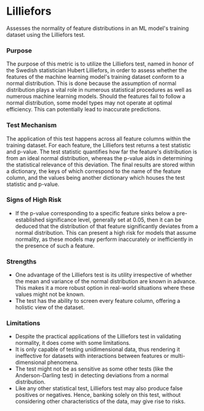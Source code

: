 # Lilliefors

Assesses the normality of feature distributions in an ML model's training dataset using the Lilliefors test.

### Purpose

The purpose of this metric is to utilize the Lilliefors test, named in honor of the Swedish statistician Hubert
Lilliefors, in order to assess whether the features of the machine learning model's training dataset conform to a
normal distribution. This is done because the assumption of normal distribution plays a vital role in numerous
statistical procedures as well as numerous machine learning models. Should the features fail to follow a normal
distribution, some model types may not operate at optimal efficiency. This can potentially lead to inaccurate
predictions.

### Test Mechanism

The application of this test happens across all feature columns within the training dataset. For each feature, the
Lilliefors test returns a test statistic and p-value. The test statistic quantifies how far the feature's
distribution is from an ideal normal distribution, whereas the p-value aids in determining the statistical
relevance of this deviation. The final results are stored within a dictionary, the keys of which correspond to the
name of the feature column, and the values being another dictionary which houses the test statistic and p-value.

### Signs of High Risk

- If the p-value corresponding to a specific feature sinks below a pre-established significance level, generally
set at 0.05, then it can be deduced that the distribution of that feature significantly deviates from a normal
distribution. This can present a high risk for models that assume normality, as these models may perform
inaccurately or inefficiently in the presence of such a feature.

### Strengths

- One advantage of the Lilliefors test is its utility irrespective of whether the mean and variance of the normal
distribution are known in advance. This makes it a more robust option in real-world situations where these values
might not be known.
- The test has the ability to screen every feature column, offering a holistic view of the dataset.

### Limitations

- Despite the practical applications of the Lilliefors test in validating normality, it does come with some
limitations.
- It is only capable of testing unidimensional data, thus rendering it ineffective for datasets with interactions
between features or multi-dimensional phenomena.
- The test might not be as sensitive as some other tests (like the Anderson-Darling test) in detecting deviations
from a normal distribution.
- Like any other statistical test, Lilliefors test may also produce false positives or negatives. Hence, banking
solely on this test, without considering other characteristics of the data, may give rise to risks.